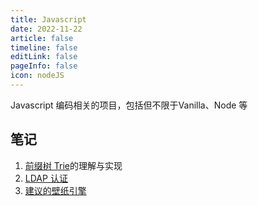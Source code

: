 ```yaml
---
title: Javascript   
date: 2022-11-22    
article: false
timeline: false
editLink: false 
pageInfo: false
icon: nodeJS   
---    
```


Javascript 编码相关的项目，包括但不限于Vanilla、Node 等    

## 笔记    

1. [前缀树 Trie](./trie/README.md)的理解与实现    
2. [LDAP 认证](./ldap-auth/README.md)  
3. [建议的壁纸引擎](./simple-wallpaper-engine/README.md)

